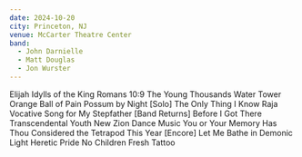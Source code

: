 ```yaml
---
date: 2024-10-20
city: Princeton, NJ
venue: McCarter Theatre Center
band:
  - John Darnielle
  - Matt Douglas
  - Jon Wurster
---
```

Elijah
Idylls of the King
Romans 10:9 
The Young Thousands
Water Tower
Orange Ball of Pain
Possum by Night
[Solo]
The Only Thing I Know
Raja Vocative
Song for My Stepfather
[Band Returns]
Before I Got There
Transcendental Youth
New Zion
Dance Music
You or Your Memory
Has Thou Considered the Tetrapod
This Year
[Encore]
Let Me Bathe in Demonic Light
Heretic Pride
No Children
Fresh Tattoo
